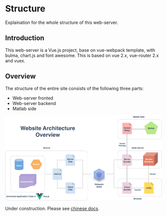 # Structure

Explaination for the whole structure of this web-server.

## Introduction

This web-server is a Vue.js project, base on vue-webpack template, with bulma, chart.js and font awesome. This is based on vue 2.x, vue-router 2.x and vuex.

## Overview

The structure of the entire site consists of the following three parts:

* Web-server fronted
* Web-server backend
* Matlab side

![architecture](assets/architecture.png)

<p class="warning">

Under construction. Please see [chinese docs](/#/zh-Hans/structure).

</p>
